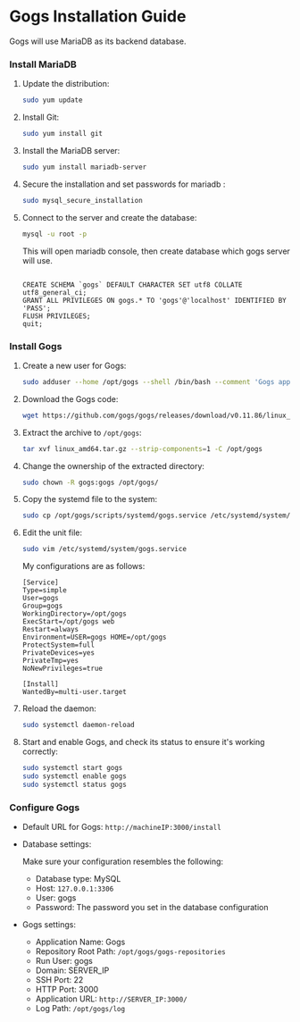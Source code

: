 # Gogs Installation Guide

Gogs will use MariaDB as its backend database.


### Install MariaDB

1. Update the distribution:

    ```bash
    sudo yum update
    ```

2. Install Git:

    ```bash
    sudo yum install git
    ```
4. Install the MariaDB server:

    ```bash
    sudo yum install mariadb-server
    ```

5. Secure the installation and set passwords for mariadb :

    ```bash
    sudo mysql_secure_installation
    ```

6. Connect to the server and create the database:
    
    ```bash 
    mysql -u root -p
    ```
   This will open mariadb console, then create database which gogs server will use.  
    ```text
    
    CREATE SCHEMA `gogs` DEFAULT CHARACTER SET utf8 COLLATE utf8_general_ci;
    GRANT ALL PRIVILEGES ON gogs.* TO 'gogs'@'localhost' IDENTIFIED BY 'PASS';
    FLUSH PRIVILEGES;
    quit;
    ```

### Install Gogs

1. Create a new user for Gogs:

    ```bash
    sudo adduser --home /opt/gogs --shell /bin/bash --comment 'Gogs application' gogs
    ```

2. Download the Gogs code:

    ```bash
    wget https://github.com/gogs/gogs/releases/download/v0.11.86/linux_amd64.tar.gz
    ```

3. Extract the archive to `/opt/gogs`:

    ```bash
    tar xvf linux_amd64.tar.gz --strip-components=1 -C /opt/gogs
    ```

4. Change the ownership of the extracted directory:

    ```bash
    sudo chown -R gogs:gogs /opt/gogs/
    ```

5. Copy the systemd file to the system:

    ```bash
    sudo cp /opt/gogs/scripts/systemd/gogs.service /etc/systemd/system/
    ```

6. Edit the unit file:

    ```bash
    sudo vim /etc/systemd/system/gogs.service
    ```

    My configurations are as follows:

    ```plaintext
    [Service]
    Type=simple
    User=gogs
    Group=gogs
    WorkingDirectory=/opt/gogs
    ExecStart=/opt/gogs web
    Restart=always
    Environment=USER=gogs HOME=/opt/gogs
    ProtectSystem=full
    PrivateDevices=yes
    PrivateTmp=yes
    NoNewPrivileges=true

    [Install]
    WantedBy=multi-user.target
    ```

7. Reload the daemon:

    ```bash
    sudo systemctl daemon-reload
    ```

8. Start and enable Gogs, and check its status to ensure it's working correctly:

    ```bash
    sudo systemctl start gogs
    sudo systemctl enable gogs
    sudo systemctl status gogs
    ```

### Configure Gogs

* Default URL for Gogs: `http://machineIP:3000/install`

* Database settings:

  Make sure your configuration resembles the following:

  * Database type: MySQL
  * Host: `127.0.0.1:3306`
  * User: gogs
  * Password: The password you set in the database configuration

* Gogs settings:

  * Application Name: Gogs
  * Repository Root Path: `/opt/gogs/gogs-repositories`
  * Run User: gogs
  * Domain: SERVER_IP
  * SSH Port: 22
  * HTTP Port: 3000
  * Application URL: `http://SERVER_IP:3000/`
  * Log Path: `/opt/gogs/log`
